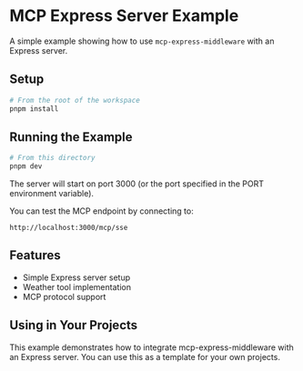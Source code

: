 # MCP Express Server Example

A simple example showing how to use `mcp-express-middleware` with an Express server.

## Setup

```bash
# From the root of the workspace
pnpm install
```

## Running the Example

```bash
# From this directory
pnpm dev
```

The server will start on port 3000 (or the port specified in the PORT environment variable).

You can test the MCP endpoint by connecting to:

```
http://localhost:3000/mcp/sse
```

## Features

- Simple Express server setup
- Weather tool implementation
- MCP protocol support

## Using in Your Projects

This example demonstrates how to integrate mcp-express-middleware with an Express server. You can use this as a template for your own projects.
